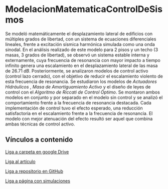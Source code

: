 # ModelacionMatematicaControlDeSismos
Se modeló matemáticamente el desplazamiento lateral de edificios con múltiples grados de libertad, con un sistema de ecuaciones diferenciales lineales, frente a excitación sísmica harmónica simulada como una onda sinodal. En el análisis realizado de este modelo para 2 pisos y un techo (3 masas, 3 grados de libertad), se observó un sistema estable interna y externamente, cuya frecuencia de resonancia con mayor impacto a tiempo infinito genera una escalamiento en el desplazamiento lateral de las masa de $26.71 \; dB$. Posteriormente, se analizaron modelos de control activo (control lazo cerrado), con el objetivo de reducir el escalamiento violento de esta frecuencia de resonancia. Se estudiaron los modelos de *Actuadores Hidráulicos* , *Masa de Amortiguamiento Activo* y el diseño de leyes de control con el *Algoritmo de Riccati de Control Óptimo*. Se montaron ambos modelos en conjunto y por separado en el modelo sin control y se analizó el comportamiento frente a la frecuencia de resonancia destacada. Cada implementación de control tuvo el efecto esperado, una reducción satisfactoria en el escalamiento frente a la frecuencia de resonancia. El modelo con mejor atenuación del efecto resultó ser aquel que combina ambas técnicas de control activo.

## Vínculos a contenido
[Liga a carpeta en google Drive](https://drive.google.com/drive/folders/1nEUGfzV802gA29tVkSPGNxP_Wo5yL7De?usp=sharing)

[Liga al artículo](https://drive.google.com/file/d/1rbHz0ZpLgKJfkT1pJHuFUL6v9EprXMnV/view?usp=sharing)

[Liga a repositorio en GitHub](https://github.com/AdrianFerrerO/ModelacionMatematicaControlDeSismos)

[Liga a página con simulaciones](https://adrianferrero.github.io/ModelacionMatematicaControlDeSismos/control.html)
